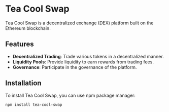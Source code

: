 # Tea Cool Swap

Tea Cool Swap is a decentralized exchange (DEX) platform built on the Ethereum blockchain.

## Features

- **Decentralized Trading**: Trade various tokens in a decentralized manner.
- **Liquidity Pools**: Provide liquidity to earn rewards from trading fees.
- **Governance**: Participate in the governance of the platform.

## Installation

To install Tea Cool Swap, you can use npm package manager:

```bash
npm install tea-cool-swap